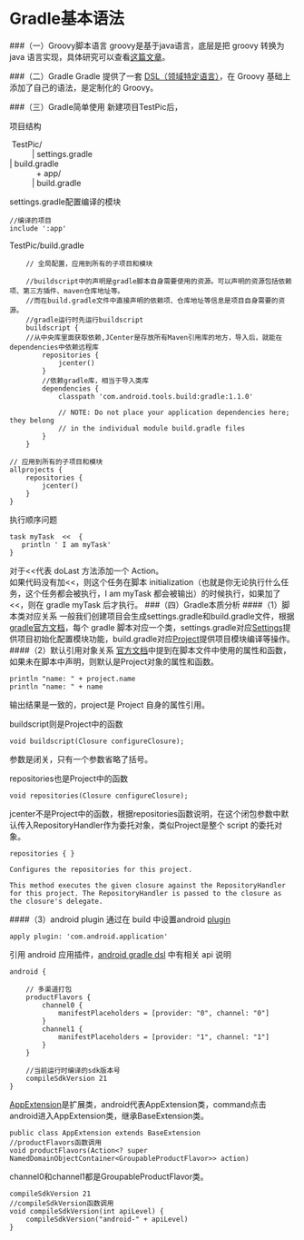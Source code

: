 Gradle基本语法
===
###（一）Groovy脚本语言
groovy是基于java语言，底层是把 groovy 转换为 java 语言实现，具体研究可以查看[这篇文章](http://wiki.jikexueyuan.com/project/deep-android-gradle/three-five.html)。

###（二）Gradle
Gradle 提供了一套 [DSL（领域特定语言）](http://www.infoq.com/cn/articles/dsl-discussion)，在 Groovy 基础上添加了自己的语法，是定制化的 Groovy。

###（三）Gradle简单使用
新建项目TestPic后，

项目结构  

 TestPic/  
          | settings.gradle  
          | build.gradle  
            + app/  
          | build.gradle  

settings.gradle配置编译的模块

    //编译的项目
    include ':app'

TestPic/build.gradle

	    // 全局配置，应用到所有的子项目和模块
	
	    //buildscript中的声明是gradle脚本自身需要使用的资源。可以声明的资源包括依赖项、第三方插件、maven仓库地址等。
	    //而在build.gradle文件中直接声明的依赖项、仓库地址等信息是项目自身需要的资源。
	    //gradle运行时先运行buildscript
	    buildscript {
	    //从中央库里面获取依赖,JCenter是存放所有Maven引用库的地方，导入后，就能在dependencies中依赖远程库
	        repositories {
	            jcenter()
	        }
	        //依赖gradle库，相当于导入类库
	        dependencies {
	            classpath 'com.android.tools.build:gradle:1.1.0'
	
	            // NOTE: Do not place your application dependencies here; they belong
	            // in the individual module build.gradle files
	        }
	    }
	
	// 应用到所有的子项目和模块
	allprojects {
	    repositories {
	        jcenter()
	    }
	}
	
执行顺序问题

	task myTask  <<  {
	   println ' I am myTask'
	}
	
对于<<代表 doLast 方法添加一个 Action。  
如果代码没有加<<，则这个任务在脚本 initialization（也就是你无论执行什么任务，这个任务都会被执行，I am myTask 都会被输出）的时候执行，如果加了<<，则在 gradle myTask 后才执行。
###（四）Gradle本质分析
####（1）脚本类对应关系
一般我们创建项目会生成settings.gradle和build.gradle文件，根据[gradle官方文档](https://docs.gradle.org/current/dsl/)，每个 gradle 脚本对应一个类，settings.gradle对应[Settings](https://docs.gradle.org/current/dsl/org.gradle.api.initialization.Settings.html)提供项目初始化配置模块功能，build.gradle对应[Project](https://docs.gradle.org/current/dsl/org.gradle.api.Project.html)提供项目模块编译等操作。
####（2）默认引用对象关系
[官方文档](https://docs.gradle.org/current/userguide/writing_build_scripts.html#N10E18)中提到在脚本文件中使用的属性和函数，如果未在脚本中声明，则默认是Project对象的属性和函数。  

	println "name: " + project.name
	println "name: " + name
输出结果是一致的，project是 Project 自身的属性引用。  

buildscript则是Project中的函数

	void buildscript(Closure configureClosure);
参数是闭关，只有一个参数省略了括号。

repositories也是Project中的函数

	void repositories(Closure configureClosure);

jcenter不是Project中的函数，根据repositories函数说明，在这个闭包参数中默认传入RepositoryHandler作为委托对象，类似Project是整个 script 的委托对象。

	repositories { }

	Configures the repositories for this project.
	
	This method executes the given closure against the RepositoryHandler for this project. The RepositoryHandler is passed to the closure as the closure's delegate.
	
####（3）android plugin
通过在 build 中设置android [plugin](https://docs.gradle.org/current/userguide/plugins.html)

	apply plugin: 'com.android.application'
引用 android 应用插件，[android gradle dsl](http://google.github.io/android-gradle-dsl/current/index.html) 中有相关 api 说明

	android {
	
	    // 多渠道打包
	    productFlavors {
	        channel0 {
	            manifestPlaceholders = [provider: "0", channel: "0"]
	        }
	        channel1 {
	            manifestPlaceholders = [provider: "1", channel: "1"]
	        }
	    }
	
	    //当前运行时编译的sdk版本号
	    compileSdkVersion 21
	}
[AppExtension](http://google.github.io/android-gradle-dsl/current/com.android.build.gradle.AppExtension.html)是扩展类，android代表AppExtension类，command点击 android进入AppExtension类，继承BaseExtension类。

	public class AppExtension extends BaseExtension
    //productFlavors函数调用
	void productFlavors(Action<? super NamedDomainObjectContainer<GroupableProductFlavor>> action)
channel0和channel1都是GroupableProductFlavor类。

	compileSdkVersion 21
	//compileSdkVersion函数调用
	void compileSdkVersion(int apiLevel) {
        compileSdkVersion("android-" + apiLevel)
    }